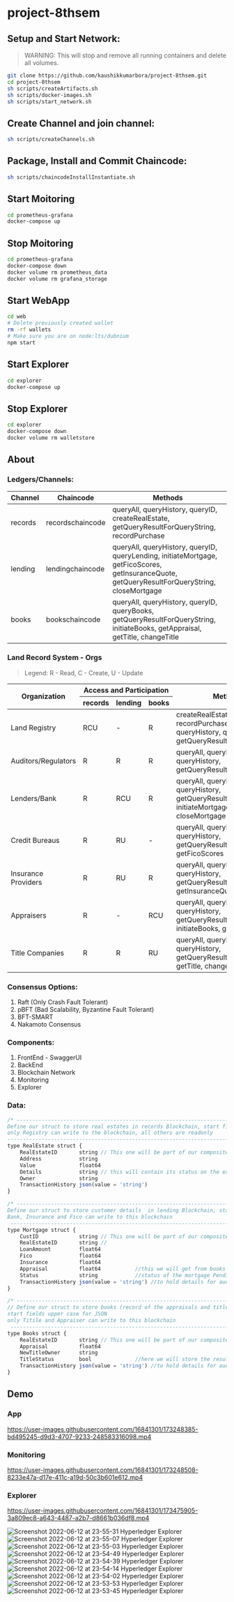 # project-8thsem

## Setup and Start Network:

> WARNING: This will stop and remove all running containers and delete all volumes.

```bash
git clone https://github.com/kaushikkumarbora/project-8thsem.git
cd project-8thsem
sh scripts/createArtifacts.sh
sh scripts/docker-images.sh
sh scripts/start_network.sh
```

## Create Channel and join channel:

```bash
sh scripts/createChannels.sh
```

## Package, Install and Commit Chaincode:

```bash
sh scripts/chaincodeInstallInstantiate.sh
```

## Start Moitoring

```bash
cd prometheus-grafana
docker-compose up
```

## Stop Moitoring

```bash
cd prometheus-grafana
docker-compose down
docker volume rm prometheus_data
docker volume rm grafana_storage
```

## Start WebApp

```bash
cd web
# Delete previously created wallet
rm -rf wallets
# Make sure you are on node:lts/dubnium
npm start
```

## Start Explorer

```bash
cd explorer
docker-compose up
```

## Stop Explorer

```bash
cd explorer
docker-compose down
docker volume rm walletstore
```

## About

### Ledgers/Channels:

| Channel | Chaincode        | Methods                                                                                                                                        |
| ------- | ---------------- | ---------------------------------------------------------------------------------------------------------------------------------------------- |
| records | recordschaincode | queryAll, queryHistory, queryID, createRealEstate, getQueryResultForQueryString, recordPurchase                                                |
| lending | lendingchaincode | queryAll, queryHistory, queryID, queryLending, initiateMortgage, getFicoScores, getInsuranceQuote, getQueryResultForQueryString, closeMortgage |
| books   | bookschaincode   | queryAll, queryHistory, queryID, queryBooks, getQueryResultForQueryString, initiateBooks, getAppraisal, getTitle, changeTitle                  |

### Land Record System - Orgs
>Legend: R - Read, C - Create, U - Update
<table>
<thead>
  <tr>
    <th rowspan="2">Organization</th>
    <th colspan="3">Access and Participation</th>
    <th rowspan="2">Methods</th>
  </tr>
  <tr>
    <th>records</th>
    <th>lending</th>
    <th>books</th>
  </tr>
</thead>
<tbody>
  <tr>
    <td>Land Registry</td>
    <td>RCU</td>
    <td>-</td>
    <td>R</td>
    <td>createRealEstate, recordPurchase, queryAll, queryHistory, queryID, getQueryResultForQueryString</td>
  </tr>
  <tr>
    <td>Auditors/Regulators</td>
    <td>R</td>
    <td>R</td>
    <td>R</td>
    <td>queryAll, queryID, queryHistory, getQueryResultForQueryString</td>
  </tr>
  <tr>
    <td>Lenders/Bank</td>
    <td>R</td>
    <td>RCU</td>
    <td>R</td>
    <td>queryAll, queryID, queryHistory, getQueryResultForQueryString, initiateMortgage, closeMortgage</td>
  </tr>
  <tr>
    <td>Credit Bureaus</td>
    <td>R</td>
    <td>RU</td>
    <td>-</td>
    <td>queryAll, queryID, queryHistory, getQueryResultForQueryString, getFicoScores</td>
  </tr>
  <tr>
    <td>Insurance Providers</td>
    <td>R</td>
    <td>RU</td>
    <td>R</td>
    <td>queryAll, queryID, queryHistory, getQueryResultForQueryString, getInsuranceQuote</td>
  </tr>
  <tr>
    <td>Appraisers</td>
    <td>R</td>
    <td>-</td>
    <td>RCU</td>
    <td>queryAll, queryID, queryHistory, getQueryResultForQueryString, initiateBooks, getAppraisal</td>
  </tr>
  <tr>
    <td>Title Companies</td>
    <td>R</td>
    <td>R</td>
    <td>RU</td>
    <td>queryAll, queryID, queryHistory, getQueryResultForQueryString, getTitle, changeTitle</td>
  </tr>
</tbody>
</table>

### Consensus Options:

1. Raft (Only Crash Fault Tolerant)
2. pBFT (Bad Scalability, Byzantine Fault Tolerant)
3. BFT-SMART
4. Nakamoto Consensus

### Components:

1. FrontEnd - SwaggerUI
2. BackEnd
3. Blockchain Network
4. Monitoring
5. Explorer

### Data:

```js
/* -------------------------------------------------------------------------------------------------
Define our struct to store real estates in records Blockchain, start fields upper case for JSON
only Registry can write to the blockchain, all others are readonly
---------------------------------------------------------------------------------------------------*/
type RealEstate struct {
	RealEstateID       string // This one will be part of our composite key (prefix + this)
	Address            string
	Value              float64
	Details            string // this will contain its status on the exchange
	Owner              string
	TransactionHistory json(value = 'string')
}

/* -------------------------------------------------------------------------------------------------
Define our struct to store customer details  in lending Blockchain, start fields upper case for JSON
Bank, Insurance and Fico can write to this blockchain
 -------------------------------------------------------------------------------------------------*/
type Mortgage struct {
	CustID             string // This one will be part of our composite key (prefix + this)
	RealEstateID       string //
	LoanAmount         float64
	Fico               float64
	Insurance          float64
	Appraisal          float64           //this we will get from books ledger
	Status             string            //status of the mortgage Pending -> FicoSet -> InsuranceSet -> Funded -> Rejected
	TransactionHistory json(value = 'string') //to hold details for auditing - includes the function called and timestamp
}

/* -------------------------------------------------------------------------------------------------
// Define our struct to store books (record of the appraisals and titles)  in Blockchain,
start fields upper case for JSON
only Titile and Appraiser can write to this blockchain
 -------------------------------------------------------------------------------------------------*/
type Books struct {
	RealEstateID       string // This one will be part of our composite key (prefix + this)
	Appraisal          float64
	NewTitleOwner      string
	TitleStatus        bool              //here we will store the results of title search which will be used by bank/lender to close the loan
	TransactionHistory json(value = 'string') //to hold details for auditing - includes the function called and timestamp
}
```
## Demo

### App
https://user-images.githubusercontent.com/16841301/173248385-bd495245-d9d3-4707-9233-248583316098.mp4

### Monitoring


https://user-images.githubusercontent.com/16841301/173248508-8233e47a-d17e-411c-a19d-50c3b601e612.mp4

### Explorer


https://user-images.githubusercontent.com/16841301/173475905-3a809ec8-a643-4487-a2b7-d8661b036df8.mp4


![Screenshot 2022-06-12 at 23-55-31 Hyperledger Explorer](https://user-images.githubusercontent.com/16841301/173248522-f6408442-dc05-43dc-93af-f3d5fbe4883d.png)
![Screenshot 2022-06-12 at 23-55-07 Hyperledger Explorer](https://user-images.githubusercontent.com/16841301/173248525-1c0474ba-596c-4bd0-b203-5bf640bf6047.png)
![Screenshot 2022-06-12 at 23-55-03 Hyperledger Explorer](https://user-images.githubusercontent.com/16841301/173248526-9eced3f9-3706-40dd-af9f-5e298beaa66d.png)
![Screenshot 2022-06-12 at 23-54-49 Hyperledger Explorer](https://user-images.githubusercontent.com/16841301/173248529-c5e7061d-280f-45b4-b26f-c6383e32309e.png)
![Screenshot 2022-06-12 at 23-54-39 Hyperledger Explorer](https://user-images.githubusercontent.com/16841301/173248530-ed2cd01e-6a2e-430e-a984-b31d24ca7493.png)
![Screenshot 2022-06-12 at 23-54-14 Hyperledger Explorer](https://user-images.githubusercontent.com/16841301/173248533-f4017b63-849f-4c25-9146-5305313df4dc.png)
![Screenshot 2022-06-12 at 23-54-02 Hyperledger Explorer](https://user-images.githubusercontent.com/16841301/173248534-d26fb574-d169-4cb8-8903-b4d6ece32c5e.png)
![Screenshot 2022-06-12 at 23-53-53 Hyperledger Explorer](https://user-images.githubusercontent.com/16841301/173248535-b0a23a61-a840-4a66-9dd8-ac01980684c0.png)
![Screenshot 2022-06-12 at 23-53-45 Hyperledger Explorer](https://user-images.githubusercontent.com/16841301/173248537-28642d53-51eb-47a8-8c32-294ef987bbfb.png)

